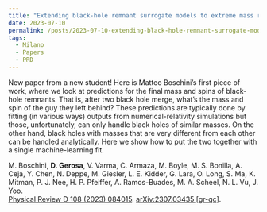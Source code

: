 ```yaml
---
title: "Extending black-hole remnant surrogate models to extreme mass ratios"
date: 2023-07-10
permalink: /posts/2023-07-10-extending-black-hole-remnant-surrogate-models-to-extreme-mass-ratios
tags:
  - Milano
  - Papers
  - PRD
---
```


New paper from a new student! Here is Matteo Boschini’s first piece of work, where we look at predictions for the final mass and spins of black-hole remnants. That is, after two black hole merge, what’s the mass and spin of the guy they left behind? These predictions are typically done by fitting (in various ways) outputs from numerical-relativity simulations but those, unfortunately, can only handle black holes of similar masses. On the other hand, black holes with masses that are very different from each other can be handled analytically. Here we show how to put the two together with a single machine-learning fit. 

M. Boschini, **D. Gerosa**, V. Varma, C. Armaza, M. Boyle, M. S. Bonilla, A. Ceja, Y. Chen, N. Deppe, M. Giesler, L. E. Kidder, G. Lara, O. Long, S. Ma, K. Mitman, P. J. Nee, H. P. Pfeiffer, A. Ramos-Buades, M. A. Scheel, N. L. Vu, J. Yoo.\
[Physical Review D 108 (2023) 084015](https://journals.aps.org/prd/abstract/10.1103/PhysRevD.108.084015). [arXiv:2307.03435 [gr-qc]](https://arxiv.org/abs/2307.03435).